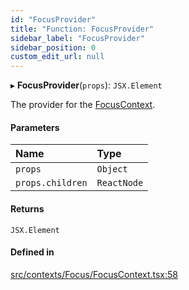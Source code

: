 ```yaml
---
id: "FocusProvider"
title: "Function: FocusProvider"
sidebar_label: "FocusProvider"
sidebar_position: 0
custom_edit_url: null
---
```


▸ **FocusProvider**(`props`): `JSX.Element`

The provider for the [FocusContext](/api/variables/FocusContext.md).

#### Parameters

| Name | Type |
| :------ | :------ |
| `props` | `Object` |
| `props.children` | `ReactNode` |

#### Returns

`JSX.Element`

#### Defined in

[src/contexts/Focus/FocusContext.tsx:58](https://github.com/gpbl/react-day-picker/blob/433a4d1e8/src/contexts/Focus/FocusContext.tsx#L58)
